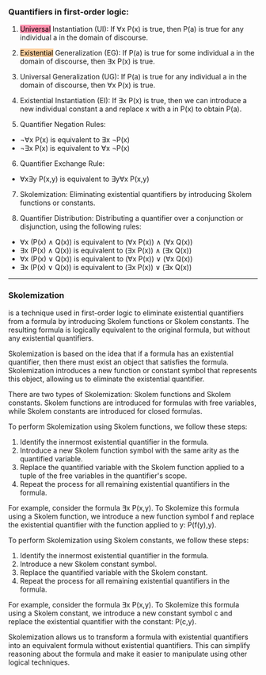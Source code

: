 

### Quantifiers in first-order logic:

1.  <mark style="background: #FF5582A6;">Universal</mark> Instantiation (UI): If ∀x P(x) is true, then P(a) is true for any individual a in the domain of discourse.
    
2.  <mark style="background: #FFB86CA6;">Existential</mark> Generalization (EG): If P(a) is true for some individual a in the domain of discourse, then ∃x P(x) is true.
    
3.  Universal Generalization (UG): If P(a) is true for any individual a in the domain of discourse, then ∀x P(x) is true.
    
4.  Existential Instantiation (EI): If ∃x P(x) is true, then we can introduce a new individual constant a and replace x with a in P(x) to obtain P(a).
    
5.  Quantifier Negation Rules:
    

-   ¬∀x P(x) is equivalent to ∃x ¬P(x)
-   ¬∃x P(x) is equivalent to ∀x ¬P(x)

6.  Quantifier Exchange Rule:

-   ∀x∃y P(x,y) is equivalent to ∃y∀x P(x,y)

7.  Skolemization: Eliminating existential quantifiers by introducing Skolem functions or constants.
    
8.  Quantifier Distribution: Distributing a quantifier over a conjunction or disjunction, using the following rules:
    

-   ∀x (P(x) ∧ Q(x)) is equivalent to (∀x P(x)) ∧ (∀x Q(x))
-   ∃x (P(x) ∧ Q(x)) is equivalent to (∃x P(x)) ∧ (∃x Q(x))
-   ∀x (P(x) ∨ Q(x)) is equivalent to (∀x P(x)) ∨ (∀x Q(x))
-   ∃x (P(x) ∨ Q(x)) is equivalent to (∃x P(x)) ∨ (∃x Q(x))

---

### Skolemization

is a technique used in first-order logic to eliminate existential quantifiers from a formula by introducing Skolem functions or Skolem constants. The resulting formula is logically equivalent to the original formula, but without any existential quantifiers.

Skolemization is based on the idea that if a formula has an existential quantifier, then there must exist an object that satisfies the formula. Skolemization introduces a new function or constant symbol that represents this object, allowing us to eliminate the existential quantifier.

There are two types of Skolemization: Skolem functions and Skolem constants. Skolem functions are introduced for formulas with free variables, while Skolem constants are introduced for closed formulas.

To perform Skolemization using Skolem functions, we follow these steps:

1.  Identify the innermost existential quantifier in the formula.
2.  Introduce a new Skolem function symbol with the same arity as the quantified variable.
3.  Replace the quantified variable with the Skolem function applied to a tuple of the free variables in the quantifier's scope.
4.  Repeat the process for all remaining existential quantifiers in the formula.

For example, consider the formula ∃x P(x,y). To Skolemize this formula using a Skolem function, we introduce a new function symbol f and replace the existential quantifier with the function applied to y: P(f(y),y).

To perform Skolemization using Skolem constants, we follow these steps:

1.  Identify the innermost existential quantifier in the formula.
2.  Introduce a new Skolem constant symbol.
3.  Replace the quantified variable with the Skolem constant.
4.  Repeat the process for all remaining existential quantifiers in the formula.

For example, consider the formula ∃x P(x,y). To Skolemize this formula using a Skolem constant, we introduce a new constant symbol c and replace the existential quantifier with the constant: P(c,y).

Skolemization allows us to transform a formula with existential quantifiers into an equivalent formula without existential quantifiers. This can simplify reasoning about the formula and make it easier to manipulate using other logical techniques.

